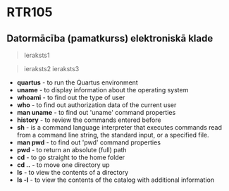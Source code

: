 # RTR105
## Datormācība (pamatkurss) elektroniskā klade

> Ieraksts1

> ieraksts2
ieraksts3

- **quartus**   - to run the Quartus environment
- **uname**     - to display information about the operating system
- **whoami**    - to find out the type of user
- **who**       - to find out authorization data of the current user
- **man uname** - to find out 'uname' command properties
- **history**   - to review the commands entered before
- **sh**        - is a command language interpreter that executes commands read from a command line string, the standard input, or a specified file.
- **man pwd**   - to find out 'pwd' command properties
- **pwd**       - to return an absolute (full) path
- **cd**        - to go straight to the home folder
- **cd ..**     - to move one directory up
- **ls**        - to view the contents of a directory
- **ls -l**     - to view the contents of the catalog with additional information

